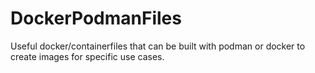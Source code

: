 # DockerPodmanFiles
Useful docker/containerfiles that can be built with podman or docker to create images for specific use cases.
